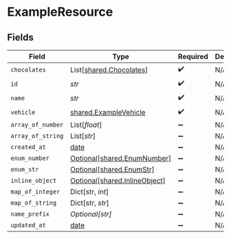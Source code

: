 # ExampleResource


## Fields

| Field                                                                | Type                                                                 | Required                                                             | Description                                                          |
| -------------------------------------------------------------------- | -------------------------------------------------------------------- | -------------------------------------------------------------------- | -------------------------------------------------------------------- |
| `chocolates`                                                         | List[[shared.Chocolates](../../models/shared/chocolates.md)]         | :heavy_check_mark:                                                   | N/A                                                                  |
| `id`                                                                 | *str*                                                                | :heavy_check_mark:                                                   | N/A                                                                  |
| `name`                                                               | *str*                                                                | :heavy_check_mark:                                                   | N/A                                                                  |
| `vehicle`                                                            | [shared.ExampleVehicle](../../models/shared/examplevehicle.md)       | :heavy_check_mark:                                                   | N/A                                                                  |
| `array_of_number`                                                    | List[*float*]                                                        | :heavy_minus_sign:                                                   | N/A                                                                  |
| `array_of_string`                                                    | List[*str*]                                                          | :heavy_minus_sign:                                                   | N/A                                                                  |
| `created_at`                                                         | [date](https://docs.python.org/3/library/datetime.html#date-objects) | :heavy_minus_sign:                                                   | N/A                                                                  |
| `enum_number`                                                        | [Optional[shared.EnumNumber]](../../models/shared/enumnumber.md)     | :heavy_minus_sign:                                                   | N/A                                                                  |
| `enum_str`                                                           | [Optional[shared.EnumStr]](../../models/shared/enumstr.md)           | :heavy_minus_sign:                                                   | N/A                                                                  |
| `inline_object`                                                      | [Optional[shared.InlineObject]](../../models/shared/inlineobject.md) | :heavy_minus_sign:                                                   | N/A                                                                  |
| `map_of_integer`                                                     | Dict[str, *int*]                                                     | :heavy_minus_sign:                                                   | N/A                                                                  |
| `map_of_string`                                                      | Dict[str, *str*]                                                     | :heavy_minus_sign:                                                   | N/A                                                                  |
| `name_prefix`                                                        | *Optional[str]*                                                      | :heavy_minus_sign:                                                   | N/A                                                                  |
| `updated_at`                                                         | [date](https://docs.python.org/3/library/datetime.html#date-objects) | :heavy_minus_sign:                                                   | N/A                                                                  |